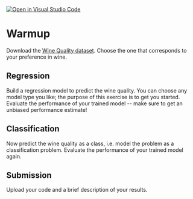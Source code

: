 [![Open in Visual Studio Code](https://classroom.github.com/assets/open-in-vscode-718a45dd9cf7e7f842a935f5ebbe5719a5e09af4491e668f4dbf3b35d5cca122.svg)](https://classroom.github.com/online_ide?assignment_repo_id=12064443&assignment_repo_type=AssignmentRepo)
# Warmup

Download the [Wine Quality
dataset](https://archive-beta.ics.uci.edu/dataset/186/wine+quality). Choose the
one that corresponds to your preference in wine.

## Regression

Build a regression model to predict the wine quality. You can choose any model
type you like; the purpose of this exercise is to get you started. Evaluate the
performance of your trained model -- make sure to get an unbiased performance
estimate!

## Classification

Now predict the wine quality as a class, i.e. model the problem as a
classification problem. Evaluate the performance of your trained model again.

## Submission

Upload your code and a brief description of your results.

